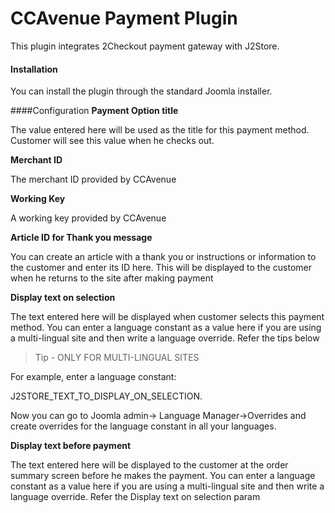 # CCAvenue Payment Plugin

This plugin integrates 2Checkout payment gateway with J2Store.

#### Installation
You can install the plugin through the standard Joomla installer.

####Configuration
**Payment Option title**

The value entered here will be used as the title for this payment method. Customer will see this value when he checks out.

**Merchant ID**

The merchant ID provided by CCAvenue

**Working Key**

A working key provided by CCAvenue

**Article ID for Thank you message**

You can create an article with a thank you or instructions or information to the customer and enter its ID here. This will be displayed to the customer when he returns to the site after making payment

**Display text on selection**

The text entered here will be displayed when customer selects this payment method. You can enter a language constant as a value here if you are using a multi-lingual site and then write a language override. Refer the tips below

>Tip - ONLY FOR MULTI-LINGUAL SITES

For example, enter a language constant:

J2STORE_TEXT_TO_DISPLAY_ON_SELECTION.

Now you can go to Joomla admin-> Language Manager->Overrides and create overrides for the language constant in all your languages.

**Display text before payment**

The text entered here will be displayed to the customer at the order summary screen before he makes the payment. You can enter a language constant as a value here if you are using a multi-lingual site and then write a language override. Refer the Display text on selection param

